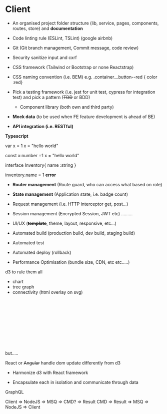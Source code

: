 # Client

- An organised project folder structure (lib, service, pages, components, routes, store) and **documentation** 
- Code linting rule (ESLint, TSLint) (google airbnb) 
- Git (Git branch management, Commit message, code review)
- Security sanitize input and cxrf
- CSS framework (Tailwind or Bootstrap or none Reactstrap)
- CSS naming convention (i.e. BEM) e.g. .container__button--red {  color :red}
- Pick a testing framework (i.e. jest for unit test, cypress for integration test) and pick a pattern (~~TDD~~ or BDD) 
  - Component library (both own and third party) <LoadingButton />  

- **Mock data** (to be used when FE feature development is ahead of BE)
- **API integration (i.e. RESTful)**

**Typescript**

var x = 1
x = "hello world"

const x:number =1 
x = "hello world"

interface Inventory{
    name :string
}

inventory.name = 1 **error**

- **Router management**  (Route guard, who can access what based on role)
- **State management**  (Application state, i.e. badge count) 

- Request management (i.e. HTTP interceptor get, post…)
- Session management (Encrypted Session, JWT etc)
	………

- UI/UX (~~**template**~~, theme, layout, responsive, etc…) 

- Automated build (production build, dev build, staging build)
- Automated test 
- Automated deploy (rollback)
  
- Performance Optimisation (bundle size, CDN, etc etc…..)


d3 to rule them all
- chart
- tree graph
- connectivity (html overlay on svg)  


<svg>  rect g line polyline <circle> <text> <input>
 

but.....

React or ~~Angular~~ handle dom update differently from d3

- Harmonize d3 with React framework 

- Encapsulate each in isolation and communicate through data 





GraphQL
                           
Client => NodeJS => MSQ => CMD? => Result
CMD => Result => MSQ => NodeJS => Client
